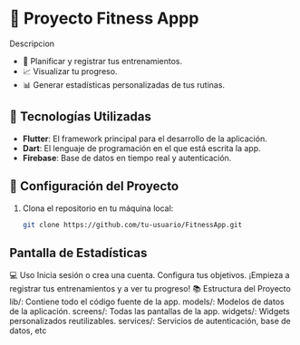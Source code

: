 # 🌟 Proyecto Fitness Appp

Descripcion

- 📅 Planificar y registrar tus entrenamientos.
- 📈 Visualizar tu progreso.
- 📊 Generar estadísticas personalizadas de tus rutinas.

## 🚀 Tecnologías Utilizadas

- **Flutter**: El framework principal para el desarrollo de la aplicación.
- **Dart**: El lenguaje de programación en el que está escrita la app.
- **Firebase**: Base de datos en tiempo real y autenticación.

## 🔧 Configuración del Proyecto

1. Clona el repositorio en tu máquina local:
   ```bash
   git clone https://github.com/tu-usuario/FitnessApp.git


## Pantalla de Estadísticas

💻 Uso
Inicia sesión o crea una cuenta.
Configura tus objetivos.
¡Empieza a registrar tus entrenamientos y a ver tu progreso!
📚 Estructura del Proyecto
lib/: Contiene todo el código fuente de la app.
models/: Modelos de datos de la aplicación.
screens/: Todas las pantallas de la app.
widgets/: Widgets personalizados reutilizables.
services/: Servicios de autenticación, base de datos, etc